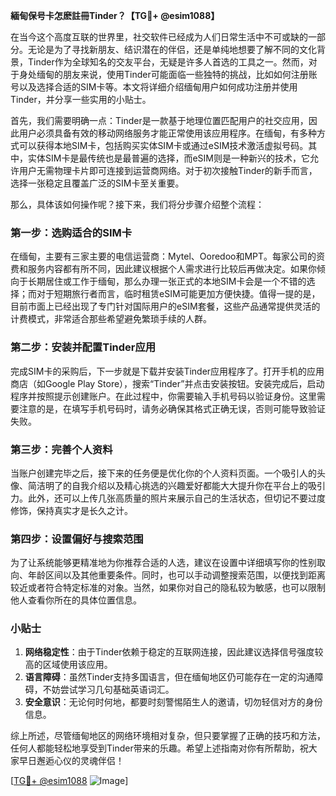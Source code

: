 **緬甸保号卡怎麽註冊Tinder？【TG💪+ @esim1088】**

在当今这个高度互联的世界里，社交软件已经成为人们日常生活中不可或缺的一部分。无论是为了寻找新朋友、结识潜在的伴侣，还是单纯地想要了解不同的文化背景，Tinder作为全球知名的交友平台，无疑是许多人首选的工具之一。然而，对于身处缅甸的朋友来说，使用Tinder可能面临一些独特的挑战，比如如何注册账号以及选择合适的SIM卡等。本文将详细介绍缅甸用户如何成功注册并使用Tinder，并分享一些实用的小贴士。

首先，我们需要明确一点：Tinder是一款基于地理位置匹配用户的社交应用，因此用户必须具备有效的移动网络服务才能正常使用该应用程序。在缅甸，有多种方式可以获得本地SIM卡，包括购买实体SIM卡或通过eSIM技术激活虚拟号码。其中，实体SIM卡是最传统也是最普遍的选择，而eSIM则是一种新兴的技术，它允许用户无需物理卡片即可连接到运营商网络。对于初次接触Tinder的新手而言，选择一张稳定且覆盖广泛的SIM卡至关重要。

那么，具体该如何操作呢？接下来，我们将分步骤介绍整个流程：

### 第一步：选购适合的SIM卡
在缅甸，主要有三家主要的电信运营商：Mytel、Ooredoo和MPT。每家公司的资费和服务内容都有所不同，因此建议根据个人需求进行比较后再做决定。如果你倾向于长期居住或工作于缅甸，那么办理一张正式的本地SIM卡会是一个不错的选择；而对于短期旅行者而言，临时租赁eSIM可能更加方便快捷。值得一提的是，目前市面上已经出现了专门针对国际用户的eSIM套餐，这些产品通常提供灵活的计费模式，非常适合那些希望避免繁琐手续的人群。

### 第二步：安装并配置Tinder应用
完成SIM卡的采购后，下一步就是下载并安装Tinder应用程序了。打开手机的应用商店（如Google Play Store），搜索“Tinder”并点击安装按钮。安装完成后，启动程序并按照提示创建账户。在此过程中，你需要输入手机号码以验证身份。这里需要注意的是，在填写手机号码时，请务必确保其格式正确无误，否则可能导致验证失败。

### 第三步：完善个人资料
当账户创建完毕之后，接下来的任务便是优化你的个人资料页面。一个吸引人的头像、简洁明了的自我介绍以及精心挑选的兴趣爱好都能大大提升你在平台上的吸引力。此外，还可以上传几张高质量的照片来展示自己的生活状态，但切记不要过度修饰，保持真实才是长久之计。

### 第四步：设置偏好与搜索范围
为了让系统能够更精准地为你推荐合适的人选，建议在设置中详细填写你的性别取向、年龄区间以及其他重要条件。同时，也可以手动调整搜索范围，以便找到距离较近或者符合特定标准的对象。当然，如果你对自己的隐私较为敏感，也可以限制他人查看你所在的具体位置信息。

### 小贴士
1. **网络稳定性**：由于Tinder依赖于稳定的互联网连接，因此建议选择信号强度较高的区域使用该应用。
2. **语言障碍**：虽然Tinder支持多国语言，但在缅甸地区仍可能存在一定的沟通障碍，不妨尝试学习几句基础英语词汇。
3. **安全意识**：无论何时何地，都要时刻警惕陌生人的邀请，切勿轻信对方的身份信息。

综上所述，尽管缅甸地区的网络环境相对复杂，但只要掌握了正确的技巧和方法，任何人都能轻松地享受到Tinder带来的乐趣。希望上述指南对你有所帮助，祝大家早日邂逅心仪的灵魂伴侣！

[[TG💪+ @esim1088](https://t.me/s/esim1088) ![Image](https://i.postimg.cc/4NQfJmqS/Snipaste-2025-05-13-00-14-12.png)]